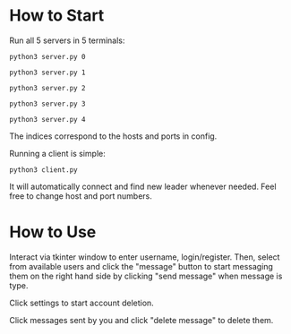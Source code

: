 # How to Start

Run all 5 servers in 5 terminals:

```console
python3 server.py 0
```

```console
python3 server.py 1
```

```console
python3 server.py 2
```

```console
python3 server.py 3
```

```console
python3 server.py 4
```

The indices correspond to the hosts and ports in config.

Running a client is simple:

```console
python3 client.py
``` 

It will automatically connect and find new leader whenever needed. Feel free to change host and port numbers.

# How to Use

Interact via tkinter window to enter username, login/register. Then, select from available users and click the "message" button to start messaging them on the right hand side by clicking "send message" when message is type.

Click settings to start account deletion.

Click messages sent by you and click "delete message" to delete them.